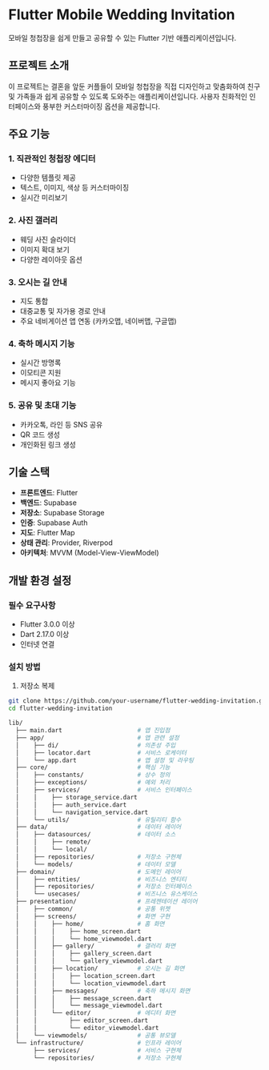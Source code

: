 # Flutter Mobile Wedding Invitation

모바일 청첩장을 쉽게 만들고 공유할 수 있는 Flutter 기반 애플리케이션입니다.

## 프로젝트 소개

이 프로젝트는 결혼을 앞둔 커플들이 모바일 청첩장을 직접 디자인하고 맞춤화하여 친구 및 가족들과 쉽게 공유할 수 있도록 도와주는 애플리케이션입니다. 사용자 친화적인 인터페이스와 풍부한 커스터마이징 옵션을 제공합니다.

## 주요 기능

### 1. 직관적인 청첩장 에디터
- 다양한 템플릿 제공
- 텍스트, 이미지, 색상 등 커스터마이징
- 실시간 미리보기

### 2. 사진 갤러리
- 웨딩 사진 슬라이더
- 이미지 확대 보기
- 다양한 레이아웃 옵션

### 3. 오시는 길 안내
- 지도 통합
- 대중교통 및 자가용 경로 안내
- 주요 네비게이션 앱 연동 (카카오맵, 네이버맵, 구글맵)

### 4. 축하 메시지 기능
- 실시간 방명록
- 이모티콘 지원
- 메시지 좋아요 기능

### 5. 공유 및 초대 기능
- 카카오톡, 라인 등 SNS 공유
- QR 코드 생성
- 개인화된 링크 생성

## 기술 스택

- **프론트엔드**: Flutter
- **백엔드**: Supabase
- **저장소**: Supabase Storage
- **인증**: Supabase Auth
- **지도**: Flutter Map
- **상태 관리**: Provider, Riverpod
- **아키텍처**: MVVM (Model-View-ViewModel)

## 개발 환경 설정

### 필수 요구사항
- Flutter 3.0.0 이상
- Dart 2.17.0 이상
- 인터넷 연결

### 설치 방법

1. 저장소 복제
```bash
git clone https://github.com/your-username/flutter-wedding-invitation.git
cd flutter-wedding-invitation

lib/
  ├── main.dart                     # 앱 진입점
  ├── app/                          # 앱 관련 설정
  │    ├── di/                      # 의존성 주입
  │    ├── locator.dart             # 서비스 로케이터
  │    └── app.dart                 # 앱 설정 및 라우팅
  ├── core/                         # 핵심 기능
  │    ├── constants/               # 상수 정의
  │    ├── exceptions/              # 예외 처리
  │    ├── services/                # 서비스 인터페이스
  │    │    ├── storage_service.dart
  │    │    ├── auth_service.dart
  │    │    └── navigation_service.dart
  │    └── utils/                   # 유틸리티 함수
  ├── data/                         # 데이터 레이어
  │    ├── datasources/             # 데이터 소스
  │    │    ├── remote/
  │    │    └── local/
  │    ├── repositories/            # 저장소 구현체
  │    └── models/                  # 데이터 모델
  ├── domain/                       # 도메인 레이어
  │    ├── entities/                # 비즈니스 엔티티
  │    ├── repositories/            # 저장소 인터페이스
  │    └── usecases/                # 비즈니스 유스케이스
  ├── presentation/                 # 프레젠테이션 레이어
  │    ├── common/                  # 공통 위젯
  │    ├── screens/                 # 화면 구현
  │    │    ├── home/               # 홈 화면
  │    │    │    ├── home_screen.dart
  │    │    │    └── home_viewmodel.dart
  │    │    ├── gallery/            # 갤러리 화면
  │    │    │    ├── gallery_screen.dart
  │    │    │    └── gallery_viewmodel.dart
  │    │    ├── location/           # 오시는 길 화면
  │    │    │    ├── location_screen.dart
  │    │    │    └── location_viewmodel.dart
  │    │    ├── messages/           # 축하 메시지 화면
  │    │    │    ├── message_screen.dart
  │    │    │    └── message_viewmodel.dart
  │    │    └── editor/             # 에디터 화면
  │    │         ├── editor_screen.dart
  │    │         └── editor_viewmodel.dart
  │    └── viewmodels/              # 공통 뷰모델
  └── infrastructure/               # 인프라 레이어
       ├── services/                # 서비스 구현체
       └── repositories/            # 저장소 구현체